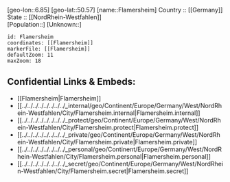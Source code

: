 ﻿---
location: [50.57,6.85] 
mapzoom: [7,12] 
mapmarker: city 
type: City
tags:
- geo/City


SpocWebEntityId: 30180
isDeleted: false
confidential: public

---
[geo-lon::6.85] 
[geo-lat::50.57] 
[name::Flamersheim] 
Country :: [[Germany]]  
State :: [[NordRhein-Westfahlen]]  
[Population::] 
[Unknown::] 


```leaflet
id: Flamersheim
coordinates: [[Flamersheim]] 
markerFile: [[Flamersheim]] 
defaultZoom: 11 
maxZoom: 18
```


## Confidential Links & Embeds: 
- [[Flamersheim|Flamersheim]]  
- [[../../../../../../../../_internal/geo/Continent/Europe/Germany/West/NordRhein-Westfahlen/City/Flamersheim.internal|Flamersheim.internal]] 
- [[../../../../../../../../_protect/geo/Continent/Europe/Germany/West/NordRhein-Westfahlen/City/Flamersheim.protect|Flamersheim.protect]] 
- [[../../../../../../../../_private/geo/Continent/Europe/Germany/West/NordRhein-Westfahlen/City/Flamersheim.private|Flamersheim.private]] 
- [[../../../../../../../../_personal/geo/Continent/Europe/Germany/West/NordRhein-Westfahlen/City/Flamersheim.personal|Flamersheim.personal]] 
- [[../../../../../../../../_secret/geo/Continent/Europe/Germany/West/NordRhein-Westfahlen/City/Flamersheim.secret|Flamersheim.secret]] 

